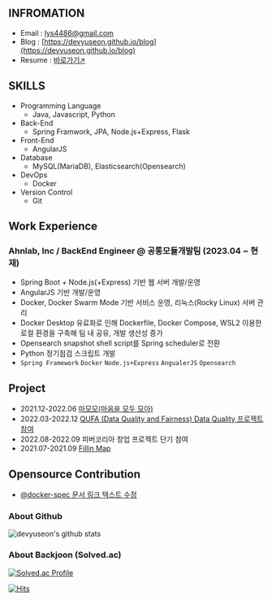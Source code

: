## INFROMATION

- Email : lys4486@gmail.com
- Blog : [https://devyuseon.github.io/blog](https://devyuseon.github.io/blog)
- Resume : [바로가기↗️](https://yuseonlim.notion.site/Portfolio-ff8c0bfe1f944c138a8c3f9e474812b6?pvs=4)

## SKILLS

- Programming Language
  - Java, Javascript, Python 
- Back-End
  - Spring Framwork, JPA, Node.js+Express, Flask
- Front-End
  - AngularJS
- Database
  - MySQL(MariaDB), Elasticsearch(Opensearch)
- DevOps
  - Docker
- Version Control
  - Git

## Work Experience
### Ahnlab, Inc / BackEnd Engineer @ 공통모듈개발팀 (2023.04 ~ 현재)
- Spring Boot + Node.js(+Express) 기반 웹 서버 개발/운영
- AngularJS 기반 개발/운영
- Docker, Docker Swarm Mode 기반 서비스 운영, 리눅스(Rocky Linux) 서버 관리
- Docker Desktop 유료화로 인해 Dockerfile, Docker Compose, WSL2 이용한 로컬 환경을 구축해 팀 내 공유, 개발 생산성 증가
- Opensearch snapshot shell script를 Spring scheduler로 전환
- Python 정기점검 스크립트 개발
- `Spring Framework` `Docker` `Node.js+Express` `AngualerJS` `Opensearch`

## Project
- 2021.12-2022.06 [마모모(마음을 모두 모아)](https://github.com/2E2I/mamomo-server)
- 2022.03-2022.12 [QUFA (Data Quality and Fairness) Data Quality 프로젝트 참여](https://gitlab.com/qufa)
- 2022.08-2022.09 피버코리아 창업 프로젝트 단기 참여
- 2021.07-2021.09 [Fillin Map](https://github.com/HSUITContestTeam/fillin-map)

## Opensource Contribution
- [@docker-spec 문서 링크 텍스트 수정](https://github.com/compose-spec/compose-spec/pull/454)
 
<!-- ### Blog Posts -->
<!-- RECENT POST START -->

<!-- RECENT POST END -->

<!--
**yuseon-Lim/yuseon-Lim** is a ✨ _special_ ✨ repository because its `README.md` (this file) appears on your GitHub profile.

Here are some ideas to get you started:

- 🔭 I’m currently working on ...
- 🌱 I’m currently learning ...
- 👯 I’m looking to collaborate on ...
- 🤔 I’m looking for help with ...
- 💬 Ask me about ...
- 📫 How to reach me: ...
- 😄 Pronouns: ...
- ⚡ Fun fact: ...
-->

### About Github
![devyuseon's github stats](https://github-readme-stats.vercel.app/api?username=devyuseon&show_icons=true&theme=radical&count_private=true)

### About Backjoon (Solved.ac)
[![Solved.ac Profile](http://mazassumnida.wtf/api/v2/generate_badge?boj=lys4486)](https://solved.ac/lys4486/)

<!-- [![mazandi profile](http://mazandi.herokuapp.com/api?handle=lys4486&theme=warm)](https://solved.ac/lys4486/) -->

[![Hits](https://hits.seeyoufarm.com/api/count/incr/badge.svg?url=https%3A%2F%2Fgithub.com%2Fyuseon-Lim&count_bg=%2379C83D&title_bg=%23555555&icon=&icon_color=%23E7E7E7&title=hits&edge_flat=false)](https://hits.seeyoufarm.com)
